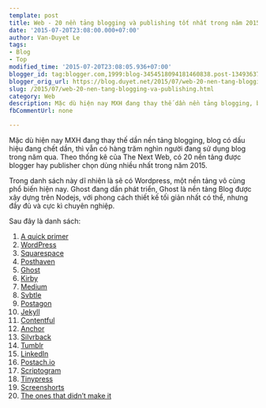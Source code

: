 ```yaml
---
template: post
title: Web - 20 nền tảng blogging và publishing tốt nhất trong năm 2015
date: '2015-07-20T23:08:00.000+07:00'
author: Van-Duyet Le
tags:
- Blog
- Top
modified_time: '2015-07-20T23:08:05.936+07:00'
blogger_id: tag:blogger.com,1999:blog-3454518094181460838.post-1349363701068512364
blogger_orig_url: https://blog.duyet.net/2015/07/web-20-nen-tang-blogging-va-publishing.html
slug: /2015/07/web-20-nen-tang-blogging-va-publishing.html
category: Web
description: Mặc dù hiện nay MXH đang thay thế dần nền tảng blogging, blog có dấu hiệu đang chết dần, thì vẫn có hàng trăm nghìn người đang sử dụng blog trong năm qua. Theo thống kê của The Next Web, có 20 nền tảng được blogger hay publisher chọn dùng nhiều nhất trong năm 2015.
fbCommentUrl: none

---
```


Mặc dù hiện nay MXH đang thay thế dần nền tảng blogging, blog có dấu hiệu đang chết dần, thì vẫn có hàng trăm nghìn người đang sử dụng blog trong năm qua. Theo thống kê của The Next Web, có 20 nền tảng được blogger hay publisher chọn dùng nhiều nhất trong năm 2015.

Trong danh sách này dĩ nhiên là sẽ có Wordpress, một nền tảng vô cùng phổ biến hiện nay.
Ghost đang dần phát triển, Ghost là nền tảng Blog được xây dựng trên Nodejs, với phong cách thiết kế tối giản nhất có thể, nhưng đầy đủ và cực kì chuyên nghiệp.

Sau đây là danh sách:

1. [A quick primer](http://thenextweb.com/businessapps/2015/05/11/the-18-best-blogging-and-publishing-platforms-on-the-internet-today/2/)
2. [WordPress](http://thenextweb.com/businessapps/2015/05/11/the-18-best-blogging-and-publishing-platforms-on-the-internet-today/3/)
3. [Squarespace](http://thenextweb.com/businessapps/2015/05/11/the-18-best-blogging-and-publishing-platforms-on-the-internet-today/4/)
4. [Posthaven](http://thenextweb.com/businessapps/2015/05/11/the-18-best-blogging-and-publishing-platforms-on-the-internet-today/5/)
5. [Ghost](http://thenextweb.com/businessapps/2015/05/11/the-18-best-blogging-and-publishing-platforms-on-the-internet-today/6/)
6. [Kirby](http://thenextweb.com/businessapps/2015/05/11/the-18-best-blogging-and-publishing-platforms-on-the-internet-today/7/)
7. [Medium](http://thenextweb.com/businessapps/2015/05/11/the-18-best-blogging-and-publishing-platforms-on-the-internet-today/8/)
8. [Svbtle](http://thenextweb.com/businessapps/2015/05/11/the-18-best-blogging-and-publishing-platforms-on-the-internet-today/9/)
9. [Postagon](http://thenextweb.com/businessapps/2015/05/11/the-18-best-blogging-and-publishing-platforms-on-the-internet-today/10/)
10. [Jekyll](http://thenextweb.com/businessapps/2015/05/11/the-18-best-blogging-and-publishing-platforms-on-the-internet-today/11/)
11. [Contentful](http://thenextweb.com/businessapps/2015/05/11/the-18-best-blogging-and-publishing-platforms-on-the-internet-today/12/)
12. [Anchor](http://thenextweb.com/businessapps/2015/05/11/the-18-best-blogging-and-publishing-platforms-on-the-internet-today/13/)
13. [Silvrback](http://thenextweb.com/businessapps/2015/05/11/the-18-best-blogging-and-publishing-platforms-on-the-internet-today/14/)
14. [Tumblr](http://thenextweb.com/businessapps/2015/05/11/the-18-best-blogging-and-publishing-platforms-on-the-internet-today/15/)
15. [LinkedIn](http://thenextweb.com/businessapps/2015/05/11/the-18-best-blogging-and-publishing-platforms-on-the-internet-today/16/)
16. [Postach.io](http://thenextweb.com/businessapps/2015/05/11/the-18-best-blogging-and-publishing-platforms-on-the-internet-today/17/)
17. [Scriptogram](http://thenextweb.com/businessapps/2015/05/11/the-18-best-blogging-and-publishing-platforms-on-the-internet-today/18/)
18. [Tinypress](http://thenextweb.com/businessapps/2015/05/11/the-18-best-blogging-and-publishing-platforms-on-the-internet-today/19/)
19. [Screenshorts](http://thenextweb.com/businessapps/2015/05/11/the-18-best-blogging-and-publishing-platforms-on-the-internet-today/20/)
20. [The ones that didn’t make it](http://thenextweb.com/businessapps/2015/05/11/the-18-best-blogging-and-publishing-platforms-on-the-internet-today/21/)
